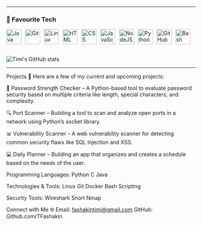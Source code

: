 

****
### 🧰 Favourite Tech
<div style="display: flex; flex-wrap: nowrap; align-items: center; overflow-x: auto;">

<img alt="Java" width="40px" style="padding-right:10px;" src="https://cdn.jsdelivr.net/gh/devicons/devicon/icons/java/java-original.svg"/>
<img alt="Git" width="40px" style="padding-right:10px;" src="https://cdn.jsdelivr.net/gh/devicons/devicon/icons/git/git-original.svg" />
<img alt="Linux" width="40px" style="padding-right:10px;" src="https://cdn.jsdelivr.net/gh/devicons/devicon/icons/linux/linux-original.svg" />
<img alt="HTML" width="40px" style="padding-right:10px;" src="https://cdn.jsdelivr.net/gh/devicons/devicon/icons/html5/html5-plain.svg" />
<img alt="CSS" width="40px" style="padding-right:10px;" src="https://cdn.jsdelivr.net/gh/devicons/devicon/icons/css3/css3-plain.svg" />
<img alt="JavaScript" width="40px" style="padding-right:10px;" src="https://cdn.jsdelivr.net/gh/devicons/devicon/icons/javascript/javascript-plain.svg" />
<img alt="NodeJS" width="40px" style="padding-right:10px;" src="https://cdn.jsdelivr.net/gh/devicons/devicon/icons/nodejs/nodejs-original.svg" />
<img alt="Python" width="40px" style="padding-right:10px;" src="https://cdn.jsdelivr.net/gh/devicons/devicon/icons/python/python-plain.svg" />
<img alt="GitHub" width="40px" style="padding-right:10px;" src="https://cdn.jsdelivr.net/gh/devicons/devicon/icons/github/github-original.svg" />
<img alt="Bash" width="40px" style="padding-right:10px;" src="https://cdn.jsdelivr.net/gh/devicons/devicon/icons/bash/bash-original.svg" />

</div>

<br />

![Timi's GitHub stats](https://github-readme-stats.vercel.app/api?username=TFashakin&show_icons=true&theme=normal)






</div>

***
Projects 🚀
Here are a few of my current and upcoming projects:


🔑 Password Strength Checker – A Python-based tool to evaluate password security based on multiple criteria like length, special characters, and complexity.

🔍 Port Scanner – Building a tool to scan and analyze open ports in a network using Python’s socket library.

📊 Vulnerability Scanner – A web vulnerability scanner for detecting common security flaws like SQL Injection and XSS.

💻 Daily Planner – Building an app that organizes and creates a schedule based on the needs of the user.

Programming Languages:
Python
C
Java

Technologies & Tools:
Linux
Git
Docker
Bash Scripting

Security Tools:
Wireshark
Snort
Nmap

Connect with Me 🌐
Email: fashakintimi@gmail.com
GitHub: Github.com/TFashakin
